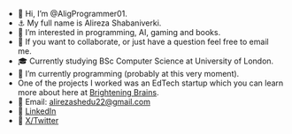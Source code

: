 - 👋 Hi, I’m @AligProgrammer01.
- ⚓ My full name is Alireza Shabaniverki.
- 👀 I’m interested in programming, AI, gaming and books.
- 💞️ If you want to collaborate, or just have a question feel free to email me.
- 🎓 Currently studying BSc Computer Science at University of London.
- 🌱 I’m currently programming (probably at this very moment).
- One of the projects I worked was an EdTech startup which you can learn more about here at [Brightening Brains](www.brightbrains.tech).
- 📧 Email: alirezashedu22@gmail.com
- 🔗 [LinkedIn](https://www.linkedin.com/in/alireza-shabaniverki/)
- 🔗 [X/Twitter](https://x.com/AlirezaShabaniV)


<!---
AligProgrammer01/AligProgrammer01 is a ✨ special ✨ repository because its `README.md` (this file) appears on your GitHub profile.
You can click the Preview link to take a look at your changes.
--->
